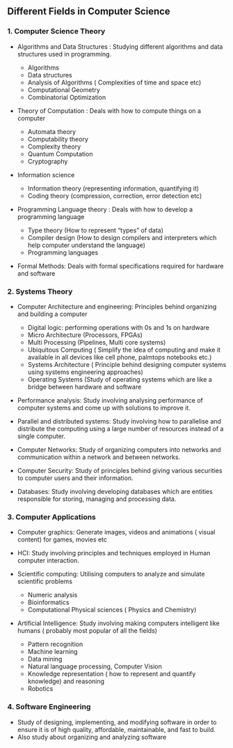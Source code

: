 ## Different Fields in Computer Science 
### 1. Computer Science Theory
  * Algorithms and Data Structures : Studying different algorithms and data structures used in programming.
    * Algorithms
    * Data structures
    * Analysis of Algorithms ( Complexities of time and space etc)
    * Computational Geometry
    * Combinatorial Optimization
    
  * Theory of Computation : Deals with how to compute things on a computer
    * Automata theory
    * Computability theory
    * Complexity theory
    * Quantum Computation
    * Cryptography
    
  * Information science
    * Information theory (representing information, quantifying it)
    * Coding theory (compression, correction, error detection etc)
    
  * Programming Language theory : Deals with how to develop a programming language
    * Type theory (How to represent “types” of data)
    * Compiler design (How to design compilers and interpreters which help computer understand the language)
    * Programming languages
    
   * Formal Methods: Deals with formal specifications required for hardware and software
   
   
### 2. Systems Theory

  * Computer Architecture and engineering: Principles behind organizing and building a computer
    * Digital logic: performing operations with 0s and 1s on hardware
    * Micro Architecture (Processors, FPGAs)
    * Multi Processing (Pipelines, Multi core systems)
    * Ubiquitous Computing ( Simplify the idea of computing and make it available in all devices like cell phone, palmtops notebooks etc.)
    * Systems Architecture ( Principle behind designing computer systems using systems engineering approaches)
    * Operating Systems (Study of operating systems which are like a bridge between hardware and software
    
  * Performance analysis: Study involving analysing performance of computer systems and come up with solutions to improve it.
  
  * Parallel and distributed systems: Study involving how to parallelise and distribute the computing using a large number of resources instead of a single computer.
  * Computer Networks: Study of organizing computers into networks and communication within a network and between networks.
  
  * Computer Security: Study of principles behind giving various securities to computer users and their information.
  
  * Databases: Study involving developing databases which are entities responsible for storing, managing and processing data.
  
  
### 3. Computer Applications

  * Computer graphics: Generate images, videos and animations ( visual content) for games, movies etc
  
  * HCI: Study involving principles and techniques employed in Human computer interaction.
  
  * Scientific computing: Utilising computers to analyze and simulate scientific problems
    * Numeric analysis
    * Bioinformatics
    * Computational Physical sciences ( Physics and Chemistry)
  
  * Artificial Intelligence: Study involving making computers intelligent like humans ( probably most popular of all the fields)
    * Pattern recognition
    * Machine learning
    * Data mining
    * Natural language processing, Computer Vision
    * Knowledge representation ( how to represent and quantify knowledge) and reasoning
    * Robotics
    
    
 ### 4. Software Engineering
 
  * Study of designing, implementing, and modifying software in order to ensure it is of high quality, affordable, maintainable, and fast to build.
  * Also study about organizing and analyzing software
